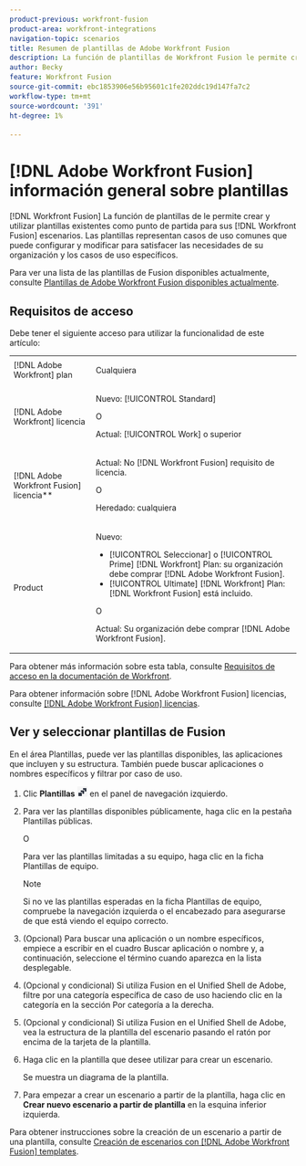 ```yaml
---
product-previous: workfront-fusion
product-area: workfront-integrations
navigation-topic: scenarios
title: Resumen de plantillas de Adobe Workfront Fusion
description: La función de plantillas de Workfront Fusion le permite crear y utilizar plantillas existentes como punto de partida para sus [!DNL Workfront Fusion] escenarios.
author: Becky
feature: Workfront Fusion
source-git-commit: ebc1853906e56b95601c1fe202ddc19d147fa7c2
workflow-type: tm+mt
source-wordcount: '391'
ht-degree: 1%

---
```


# [!DNL Adobe Workfront Fusion] información general sobre plantillas

[!DNL Workfront Fusion] La función de plantillas de le permite crear y utilizar plantillas existentes como punto de partida para sus [!DNL Workfront Fusion] escenarios. Las plantillas representan casos de uso comunes que puede configurar y modificar para satisfacer las necesidades de su organización y los casos de uso específicos.

Para ver una lista de las plantillas de Fusion disponibles actualmente, consulte [Plantillas de Adobe Workfront Fusion disponibles actualmente](/help/quicksilver/workfront-fusion/scenarios/templates/currently-available-fusion-templates.md).

## Requisitos de acceso

Debe tener el siguiente acceso para utilizar la funcionalidad de este artículo:

<table style="table-layout:auto"> 
 <col>  
 <col>  
 <tbody>  
  <tr>  
   <td role="rowheader">[!DNL Adobe Workfront] plan</td>  
   <td> <p>Cualquiera</p> </td>  
  </tr>  
  <tr data-mc-conditions="">  
   <td role="rowheader">[!DNL Adobe Workfront] licencia</td>  
   <td> <p>Nuevo: [!UICONTROL Standard]</p><p>O</p><p>Actual: [!UICONTROL Work] o superior</p> </td>  
  </tr>  
  <tr>  
   <td role="rowheader">[!DNL Adobe Workfront Fusion] licencia**</td>  
   <td> 
   <p>Actual: No [!DNL Workfront Fusion] requisito de licencia.</p> 
   <p>O</p> 
   <p>Heredado: cualquiera </p> 
   </td>  
  </tr>  
  <tr>  
   <td role="rowheader">Product</td>  
   <td> 
   <p>Nuevo:</p> <ul><li>[!UICONTROL Seleccionar] o [!UICONTROL Prime] [!DNL Workfront] Plan: su organización debe comprar [!DNL Adobe Workfront Fusion].</li><li>[!UICONTROL Ultimate] [!DNL Workfront] Plan: [!DNL Workfront Fusion] está incluido.</li></ul> 
   <p>O</p> 
   <p>Actual: Su organización debe comprar [!DNL Adobe Workfront Fusion].</p> 
   </td>  
  </tr> 
 </tbody>  
</table>

Para obtener más información sobre esta tabla, consulte [Requisitos de acceso en la documentación de Workfront](/help/quicksilver/administration-and-setup/add-users/access-levels-and-object-permissions/access-level-requirements-in-documentation.md).

Para obtener información sobre [!DNL Adobe Workfront Fusion] licencias, consulte [[!DNL Adobe Workfront Fusion] licencias](/help/quicksilver/workfront-fusion/get-started/license-automation-vs-integration.md).

## Ver y seleccionar plantillas de Fusion

En el área Plantillas, puede ver las plantillas disponibles, las aplicaciones que incluyen y su estructura. También puede buscar aplicaciones o nombres específicos y filtrar por caso de uso.

1. Clic **Plantillas** ![Icono de plantilla](assets/fusion-template-icon.png) en el panel de navegación izquierdo.
1. Para ver las plantillas disponibles públicamente, haga clic en la pestaña Plantillas públicas.

   O

   Para ver las plantillas limitadas a su equipo, haga clic en la ficha Plantillas de equipo.

   >[!NOTE]
   >
   >Si no ve las plantillas esperadas en la ficha Plantillas de equipo, compruebe la navegación izquierda o el encabezado para asegurarse de que está viendo el equipo correcto.
1. (Opcional) Para buscar una aplicación o un nombre específicos, empiece a escribir en el cuadro Buscar aplicación o nombre y, a continuación, seleccione el término cuando aparezca en la lista desplegable.
1. (Opcional y condicional) Si utiliza Fusion en el Unified Shell de Adobe, filtre por una categoría específica de caso de uso haciendo clic en la categoría en la sección Por categoría a la derecha.
1. (Opcional y condicional) Si utiliza Fusion en el Unified Shell de Adobe, vea la estructura de la plantilla del escenario pasando el ratón por encima de la tarjeta de la plantilla.
1. Haga clic en la plantilla que desee utilizar para crear un escenario.

   Se muestra un diagrama de la plantilla.

1. Para empezar a crear un escenario a partir de la plantilla, haga clic en **Crear nuevo escenario a partir de plantilla** en la esquina inferior izquierda.

Para obtener instrucciones sobre la creación de un escenario a partir de una plantilla, consulte [Creación de escenarios con [!DNL Adobe Workfront Fusion] templates](/help/quicksilver/workfront-fusion/scenarios/templates/create-scenarios-with-fusion-templates.md).
